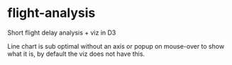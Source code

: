 # flight-analysis
Short flight delay analysis + viz in D3

Line chart is sub optimal without an axis or popup on mouse-over to show what it is, by default the viz does not have this.
